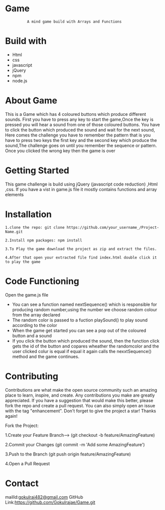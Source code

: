 # Game
              A mind game build with Arrays and Functions
# Build with
   * Html
   * css
   * javascript
   * jQuery
   * npm
   * node.js
# About Game
  This is a Game which has 4 coloured buttons which produce different sounds. First you have to press any key to start the game,Once the key is pressed you will hear a sound from one of those coloured buttons.
  You have to click the button which produced the sound and wait for the next sound, Here comes the challenge you have to remember the pattern that is you have to press two keys the first key and the second key which produce the sound,The challenge goes on until you remember the sequence or pattern.
  Once you clicked the wrong key then the game is over
# Getting Started
  This game challenge is build using jQuery (javascript code reduction) ,Html ,css. If you have a vist in game.js file it mostly contains functions and array elements
# Installation
  
    1.clone the repo: git clone https://github.com/your_username_/Project-Name.git 
    
    2.Install npm packages: npm install
    
    3.To Play the game download the project as zip and extract the files.
    
    4.After that open your extracted file find index.html double click it to play the game

# Code Functioning
   Open the game.js file
   * You can see a function named nextSequence() which is responsible for producing random number,using the number we choose random colour from the array declared
   * The random color is passed to a fuction playSound() to play sound according to the color
   * When the game get started you can see a pop out of the coloured button and a sound
   * If you click the button which produced the sound, then the function click gets the id of the button and copares wheather the randomcolor and the user clicked colur is equal if equal it again calls the nexxtSequence() method and the game continues.
 # Contributing
Contributions are what make the open source community such an amazing place to learn, inspire, and create. Any contributions you make are greatly appreciated.
If you have a suggestion that would make this better, please fork the repo and create a pull request. You can also simply open an issue with the tag "enhancement". Don't forget to give the project a star! Thanks again!

Fork the Project:

1.Create your Feature Branch--> (git checkout -b feature/AmazingFeature)

2.Commit your Changes (git commit -m 'Add some AmazingFeature')

3.Push to the Branch (git push origin feature/AmazingFeature)

4.Open a Pull Request

# Contact
mailId:gokulraj482@gmail.com
GitHub Link:https://github.com/Gokulrajae/Game.git
